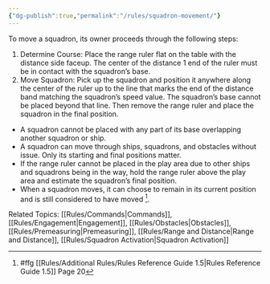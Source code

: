 ```yaml
---
{"dg-publish":true,"permalink":"/rules/squadron-movement/"}
---
```


To move a squadron, its owner proceeds through the following steps:

1. Determine Course: Place the range ruler flat on the table with the distance side faceup. The center of the distance 1 end of the ruler must be in contact with the squadron’s base.
2. Move Squadron: Pick up the squadron and position it anywhere along the center of the ruler up to the line that marks the end of the distance band matching the squadron’s speed value. The squadron’s base cannot be placed beyond that line. Then remove the range ruler and place the squadron in the final position.
- A squadron cannot be placed with any part of its base overlapping another squadron or ship. 
- A squadron can move through ships, squadrons, and obstacles without issue. Only its starting and final positions matter.
- If the range ruler cannot be placed in the play area due to other ships and squadrons being in the way, hold the range ruler above the play area and estimate the squadron’s final position.
- When a squadron moves, it can choose to remain in its current position and is still considered to have moved [^1].

Related Topics: [[Rules/Commands\|Commands]], [[Rules/Engagement\|Engagement]], [[Rules/Obstacles\|Obstacles]], [[Rules/Premeasuring\|Premeasuring]], [[Rules/Range and Distance\|Range and Distance]], [[Rules/Squadron Activation\|Squadron Activation]]

[^1]: #ffg [[Rules/Additional Rules/Rules Reference Guide 1.5\|Rules Reference Guide 1.5]] Page 20